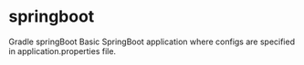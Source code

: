 # springboot
Gradle springBoot
Basic SpringBoot application where configs are specified in application.properties file.
